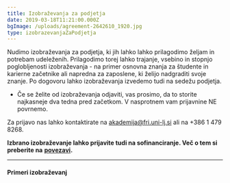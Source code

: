 ```yaml
---
title: Izobraževanja za podjetja
date: 2019-03-18T11:21:00.000Z
bgImage: /uploads/agreement-2642610_1920.jpg
type: izobrazevanjaZaPodjetja
---
```

Nudimo izobraževanja za podjetja, ki jih lahko lahko prilagodimo željam in potrebam udeleženih. Prilagodimo torej lahko trajanje, vsebino in stopnjo poglobljenosti izobraževanja - na primer osnovna znanja za študente in karierne začetnike ali napredna za zaposlene, ki želijo nadgraditi svoje znanje. Po dogovoru lahko izobraževanja izvedemo tudi na sedežu podjetja. 

* Če se želite od izobraževanja odjaviti, vas prosimo, da to storite najkasneje dva tedna pred začetkom. V nasprotnem vam prijavnine NE povrnemo.

Za prijavo nas lahko kontaktirate na akademija@fri.uni-lj.si ali na +386 1 479 8268.

**Izbrano izobraževanje lahko prijavite tudi na sofinanciranje. Več o tem si preberite na** [**povezavi**](/izobrazevanja/sofinanciranje/)**.**

---
#### Primeri izobraževanj
